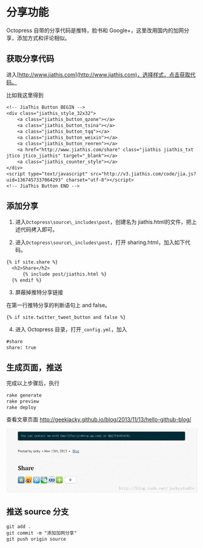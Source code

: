 # 分享功能

Octopress 自带的分享代码是推特，脸书和 Google+，这里改用国内的加网分享，添加方式和评论相似。

## 获取分享代码

进入[http://www.jiathis.com](http://www.jiathis.com)，选择样式，点击获取代码。

比如我这里得到

```
<!-- JiaThis Button BEGIN -->  
<div class="jiathis_style_32x32">  
    <a class="jiathis_button_qzone"></a>  
    <a class="jiathis_button_tsina"></a>  
    <a class="jiathis_button_tqq"></a>  
    <a class="jiathis_button_weixin"></a>  
    <a class="jiathis_button_renren"></a>  
    <a href="http://www.jiathis.com/share" class="jiathis jiathis_txt jtico jtico_jiathis" target="_blank"></a>  
    <a class="jiathis_counter_style"></a>  
</div>  
<script type="text/javascript" src="http://v3.jiathis.com/code/jia.js?uid=1367457337064293" charset="utf-8"></script>  
<!-- JiaThis Button END -->  
```

## 添加分享

1. 进入`Octopress\source\_includes\post`，创建名为 jiathis.html的文件，把上述代码拷入即可。

2. 进入`Octopress\source\_includes\post`，打开 sharing.html，加入如下代码。

```
{% if site.share %}  
  <h2>Share</h2>  
      {% include post/jiathis.html %}  
  {% endif %}  
```

3. 屏蔽掉推特分享链接

在第一行推特分享的判断语句上 and false。

```
{% if site.twitter_tweet_button and false %}  
```

4. 进入 Octopress 目录，打开`_config.yml`，加入

```
#share                                                                                      
share: true  
```

## 生成页面，推送

完成以上步骤后，执行

```
rake generate  
rake preview  
rake deploy  
```

查看文章页面 http://geekjacky.github.io/blog/2013/11/13/hello-github-blog/

![](images/shareblog.jpg)

## 推送 source 分支

```
git add .  
git commit -m "添加加网分享"  
git push origin source  
```



